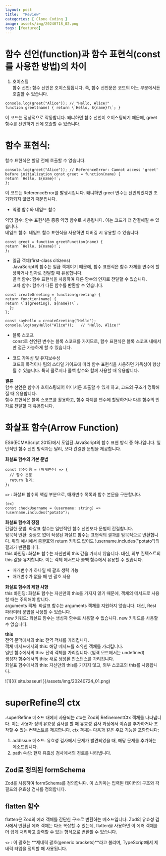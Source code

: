 ```yaml
---  
layout: post  
title:  "Review"  
categories: [ Clone Coding ]  
image: assets/img/20240718_02.png  
tags: [featured]  
---  
```

  
# 함수 선언(function)과 함수 표현식(const를 사용한 방법)의 차이  
  
1. 호이스팅  
함수 선언: 함수 선언은 호이스팅됩니다. 즉, 함수 선언문은 코드의 어느 부분에서든 호출할 수 있습니다.
~~~  
console.log(greet("Alice")); // "Hello, Alice!"   
function greet(name) { return \`Hello, ${name}!\`; }  
~~~  
이 코드는 정상적으로 작동합니다. 왜냐하면 함수 선언이 호이스팅되기 때문에, greet 함수를 선언하기 전에 호출할 수 있습니다.  
  
  
# 함수 표현식:   
함수 표현식은 할당 전에 호출할 수 없습니다.   
~~~  
console.log(greet("Alice")); // ReferenceError: Cannot access 'greet' before initialization const greet = function(name) {  
return `Hello, ${name}!`;   
};  
~~~  
  
이 코드는 ReferenceError를 발생시킵니다. 왜냐하면 greet 변수는 선언되었지만 초기화되지 않았기 때문입니다.  
  
- 익명 함수와 네임드 함수  
  
익명 함수: 함수 표현식은 종종 익명 함수로 사용됩니다. 이는 코드가 더 간결해질 수 있습니다.  
네임드 함수: 네임드 함수 표현식을 사용하면 디버깅 시 유용할 수 있습니다.  
~~~  
const greet = function greetFunction(name) {   
return `Hello, ${name}!`;   
};  
~~~  
  
- 일급 객체(first-class citizens)  
JavaScript의 함수는 일급 객체이기 때문에, 함수 표현식은 함수 자체를 변수에 할당하거나 인자로 전달할 때 유용합니다.  
콜백 함수: 함수 표현식을 사용하여 다른 함수의 인자로 전달할 수 있습니다.  
고차 함수: 함수가 다른 함수를 반환할 수 있습니다.  

~~~  
const createGreeting = function(greeting) {   
return function(name) {   
return \`${greeting}, ${name}!\`; 
  };   
};   
  
const sayHello = createGreeting("Hello");   
console.log(sayHello("Alice"));   // "Hello, Alice!"  
~~~  
  
- 블록 스코프  
const로 선언된 변수는 블록 스코프를 가지므로, 함수 표현식은 블록 스코프 내에서만 접근 가능하게 할 수 있습니다.  
  
- 코드 가독성 및 유지보수성  
코드의 목적이나 팀의 스타일 가이드에 따라 함수 표현식을 사용하면 가독성이 향상될 수 있습니다. 특히 클로저나 콜백 함수와 함께 사용할 때 유용합니다.  
  
**결론**    
함수 선언은 함수가 호이스팅되어 어디서든 호출할 수 있게 하고, 코드의 구조가 명확해질 때 유용합니다.  
함수 표현식은 블록 스코프를 활용하고, 함수 자체를 변수에 할당하거나 다른 함수의 인자로 전달할 때 유용합니다.  
  
# 화살표 함수(Arrow Function)   
ES6(ECMAScript 2015)에서 도입된 JavaScript의 함수 표현 방식 중 하나입니다. 일반적인 함수 선언 방식과는 달리, 보다 간결한 문법을 제공합니다.  
  
**화살표 함수의 기본 문법**  
~~~  
const 함수이름 = (매개변수) => {  
  // 함수 본문  
  return 결과;  
};  
~~~  
  
`=>` :  화살표 함수의 핵심 부분으로, 매개변수 목록과 함수 본문을 구분합니다.  
  
~~~  
(ex)  
const checkUsername = (username: string) => !username.includes("potato");  
~~~  
  
**화살표 함수의 장점**  
간결한 문법: 화살표 함수는 일반적인 함수 선언보다 문법이 간결합니다.  
암묵적 반환: 중괄호 없이 작성된 화살표 함수는 표현식의 결과를 암묵적으로 반환합니다. 위의 예시에서 중괄호와 return 키워드 없이도 !username.includes("potato")의 결과가 반환됩니다.  
this 바인딩: 화살표 함수는 자신만의 this 값을 가지지 않습니다. 대신, 외부 컨텍스트의 this 값을 유지합니다. 이는 객체 메서드나 콜백 함수에서 유용할 수 있습니다.  
- 매개변수가 하나일 때 괄호 생략 가능  
- 매개변수가 없을 때 빈 괄호 사용  
  
**화살표 함수의 제한 사항**  
this 바인딩: 화살표 함수는 자신만의 this를 가지지 않기 때문에, 객체의 메서드로 사용할 때는 주의해야 합니다.  
arguments 객체: 화살표 함수는 arguments 객체를 지원하지 않습니다. 대신, Rest 파라미터 문법을 사용할 수 있습니다.  
new 키워드: 화살표 함수는 생성자 함수로 사용할 수 없습니다. new 키워드를 사용할 수 없습니다.  
  
**this**  
전역 문맥에서의 this: 전역 객체를 가리킵니다.  
객체 메서드에서의 this: 해당 메서드를 소유한 객체를 가리킵니다.  
일반 함수에서의 this: 전역 객체를 가리킵니다. (엄격 모드에서는 undefined)  
생성자 함수에서의 this: 새로 생성된 인스턴스를 가리킵니다.  
화살표 함수에서의 this: 자신만의 this를 가지지 않고, 외부 스코프의 this를 사용합니다.  
  
  
![1]({{ site.baseurl }}/assets/img/20240724_01.png)   
  
  
# superRefine의 ctx  
.superRefine 메소드 내에서 사용되는 ctx는 Zod의 RefinementCtx 객체를 나타냅니다. 이는 사용자 정의 유효성 검사를 할 때 유효성 검사 과정에서 이슈를 추가하거나 조작할 수 있는 컨텍스트를 제공합니다. ctx 객체는 다음과 같은 주요 기능을 포함합니다:  
1. addIssue 메소드: 유효성 검사에서 문제가 발견되었을 때, 해당 문제를 추가하는 메소드입니다.  
2. path 속성: 현재 유효성 검사에서의 경로를 나타냅니다.  
  
## Zod로 정의된 formSchema  
Zod를 사용하여 formSchema를 정의합니다. 이 스키마는 입력된 데이터의 구조와 각 필드의 유효성 검사를 정의합니다.  
  
## flatten 함수  
flatten은 Zod의 에러 객체를 간단한 구조로 변환하는 메소드입니다. Zod의 유효성 검사에서 반환된 에러 객체는 다소 복잡할 수 있는데, flatten을 사용하면 이 에러 객체를 더 쉽게 처리하고 출력할 수 있는 형식으로 변환할 수 있습니다.  
  
`<>` : 이 괄호는 **제네릭 괄호(generic brackets)**라고 불리며, TypeScript에서 제네릭 타입을 정의할 때 사용됩니다.  
  
  
  